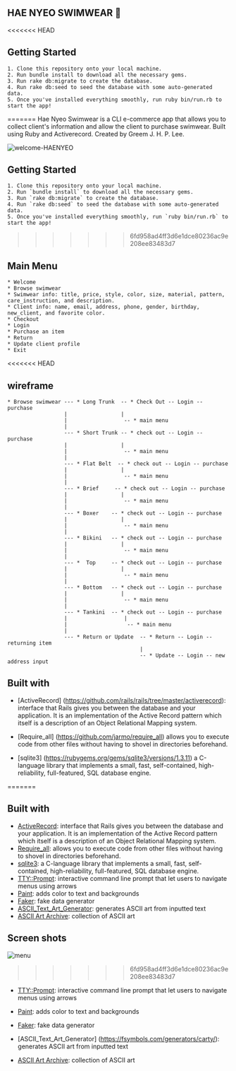 ## HAE NYEO SWIMWEAR 🌊

<<<<<<< HEAD
## Getting Started
    1. Clone this repository onto your local machine.
    2. Run bundle install to download all the necessary gems.
    3. Run rake db:migrate to create the database.
    4. Run rake db:seed to seed the database with some auto-generated data.
    5. Once you've installed everything smoothly, run ruby bin/run.rb to start the app!    
  
=======
Hae Nyeo Swimwear is a CLI e-commerce app that allows you to collect client's information and allow the client to purchase swimwear. Built using Ruby and Activerecord. Created by Greem J. H. P. Lee.

![welcome-HAENYEO](https://i.imgur.com/ORNFwUd.png)


## Getting Started
    1. Clone this repository onto your local machine.
    2. Run `bundle install` to download all the necessary gems.
    3. Run `rake db:migrate` to create the database.
    4. Run `rake db:seed` to seed the database with some auto-generated data.
    5. Once you've installed everything smoothly, run `ruby bin/run.rb` to start the app!


>>>>>>> 6fd958ad4ff3d6e1dce80236ac9e208ee83483d7
## Main Menu
    * Welcome
    * Browse swimwear
    * Swimwear info: title, price, style, color, size, material, pattern, care_instruction, and description.
    * Client info: name, email, address, phone, gender, birthday, new_client, and favorite color. 
    * Checkout
    * Login 
    * Purchase an item
    * Return 
    * Update client profile
    * Exit

<<<<<<< HEAD
## wireframe
    * Browse swimwear --- * Long Trunk  -- * Check Out -- Login -- purchase
                      |                 |
                      |                  -- * main menu
                      |
                      --- * Short Trunk -- * check out -- Login -- purchase 
                      |                 |
                      |                  -- * main menu
                      |
                      --- * Flat Belt  -- * check out -- Login -- purchase 
                      |                 |
                      |                  -- * main menu
                      |
                      --- * Brief     -- * check out -- Login -- purchase 
                      |                 |
                      |                  -- * main menu
                      |
                      --- * Boxer    -- * check out -- Login -- purchase 
                      |                 |
                      |                  -- * main menu
                      |
                      --- * Bikini   -- * check out -- Login -- purchase 
                      |                 |
                      |                  -- * main menu
                      |
                      --- *  Top     -- * check out -- Login -- purchase 
                      |                 |
                      |                  -- * main menu
                      |
                      --- * Bottom   -- * check out -- Login -- purchase 
                      |                 |
                      |                  -- * main menu
                      |
                      --- * Tankini  -- * check out -- Login -- purchase 
                      |                  |
                      |                   -- * main menu
                      |
                      --- * Return or Update  -- * Return -- Login -- returning item
                                              |
                                              -- * Update -- Login -- new address input
            

## Built with 
* [ActiveRecord] (https://github.com/rails/rails/tree/master/activerecord): interface that Rails gives you between the database and your application. It is an implementation of the Active Record pattern which itself is a description of an Object Relational Mapping system.

* [Require_all] (https://github.com/jarmo/require_all) allows you to execute code from other files without having to shovel in directories beforehand.

* [sqlite3] (https://rubygems.org/gems/sqlite3/versions/1.3.11) a C-language library that implements a small, fast, self-contained, high-reliability, full-featured, SQL database engine. 

=======

## Built with 
* [ActiveRecord](https://github.com/rails/rails/tree/master/activerecord): interface that Rails gives you between the database and your application. It is an implementation of the Active Record pattern which itself is a description of an Object Relational Mapping system.
* [Require_all](https://github.com/jarmo/require_all): allows you to execute code from other files without having to shovel in directories beforehand.
* [sqlite3](https://rubygems.org/gems/sqlite3/versions/1.3.11): a C-language library that implements a small, fast, self-contained, high-reliability, full-featured, SQL database engine. 
* [TTY::Prompt](https://github.com/piotrmurach/tty-prompt): interactive command line prompt that let users to navigate menus using arrows
* [Paint](https://github.com/janlelis/paint): adds color to text and backgrounds
* [Faker](https://github.com/faker-ruby/faker): fake data generator
* [ASCII_Text_Art_Generator](https://fsymbols.com/generators/carty/): generates ASCII art from inputted text
* [ASCII Art Archive](https://www.asciiart.eu/): collection of ASCII art


## Screen shots
![menu](https://i.imgur.com/YlN0THh.png)
>>>>>>> 6fd958ad4ff3d6e1dce80236ac9e208ee83483d7

* [TTY::Prompt](https://github.com/piotrmurach/tty-prompt): interactive command line prompt that let users to navigate menus using arrows

* [Paint](https://github.com/janlelis/paint): adds color to text and backgrounds

* [Faker](https://github.com/faker-ruby/faker): fake data generator

* [ASCII_Text_Art_Generator] (https://fsymbols.com/generators/carty/): generates ASCII art from inputted text

* [ASCII Art Archive](https://www.asciiart.eu/): collection of ASCII art

